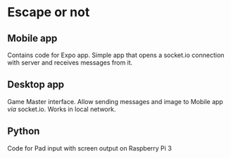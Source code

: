 # Escape or not

## Mobile app
Contains code for Expo app. Simple app that opens a socket.io connection with server and receives messages from it.

## Desktop app
Game Master interface. Allow sending messages and image to Mobile app _via_ socket.io. Works in local network.

## Python
Code for Pad input with screen output on Raspberry Pi 3
